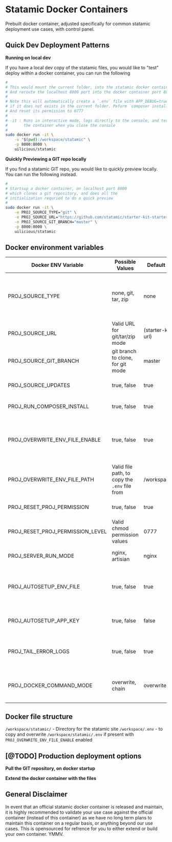 # Statamic Docker Containers

Prebuilt docker container, adjusted specifically for common statamic deployment use cases, with control panel.

## Quick Dev Deployment Patterns

**Running on local dev**

If you have a local dev copy of the statamic files, you would like to "test" deploy within a docker container, you can run the following

```bash
#
# This would mount the current folder, into the statamic docker container.
# And reroute the localhost 8000 port into the docker container port 8000.
#
# Note this will automatically create a `.env` file with APP_DEBUG=true, 
# if it does not exists in the current folder. Peform `composer install`
# And reset its permission to 0777
#
# -it : Runs in interactive mode, logs directly to the console, and terminate 
#       the container when you close the console
#
sudo docker run -it \
    -v "$(pwd):/workspace/statamic" \
    -p 8000:8000 \
    uilicious/statamic 
```

**Quickly Previewing a GIT repo locally**

If you find a statamic GIT repo, you would like to quickly preview locally. You can run the following instead.

```bash
#
# Startsup a docker container, on localhost port 8000
# which clones a git repository, and does all the  
# initialization requried to do a quick preview
#
sudo docker run -it \
    -e PROJ_SOURCE_TYPE="git" \
    -e PROJ_SOURCE_URL="https://github.com/statamic/starter-kit-starters-creek.git" \
    -e PROJ_SOURCE_GIT_BRANCH="master" \
    -p 8000:8000 \
    uilicious/statamic 
```

## Docker environment variables

| Docker ENV Variable              | Possible Values                               | Default Value         | Description                                                                                                                                                                      |
|----------------------------------|-----------------------------------------------|-----------------------|----------------------------------------------------------------------------------------------------------------------------------------------------------------------------------|
| PROJ_SOURCE_TYPE                 | none, git, tar, zip                           | none                  | If Enabled - Download from a remote repository (or file) on startup, into the `/workspace/statamic` directory. Runs either as "none" (disabled), "git" URL, or "tar" / "zip" URL |
| PROJ_SOURCE_URL                  | Valid URL for git/tar/zip mode                | (starter-kit-git-url) | URL to download or pull updates                                                                                                                                                  |
| PROJ_SOURCE_GIT_BRANCH           | git branch to clone, for git mode             | master                | git mode only - the git branch to checkout / pull from                                                                                                                           |
| PROJ_SOURCE_UPDATES              | true, false                                   | true                  | If Enabled - Pull updates, if the project is already initialize                                                                                                                  |
| PROJ_RUN_COMPOSER_INSTALL        | true, false                                   | true                  | If Enabled - Run `composer install` on container startup                                                                                                                         |
| PROJ_OVERWRITE_ENV_FILE_ENABLE   | true, false                                   | true                  | If Enabled - Overwrite the project `/workspace/statamic/.env` with the specified file, if it exists. This is useful for overwriting config files in kubernetes.                  |
| PROJ_OVERWRITE_ENV_FILE_PATH     | Valid file path, to copy the `.env` file from | /workspace/.env       | The file path to check, to overwrite inside the project (if present)                                                                                                             |
| PROJ_RESET_PROJ_PERMISSION       | true, false                                   | true                  | If Enabled - Reset the project files permission, on startup                                                                                                                      |
| PROJ_RESET_PROJ_PERMISSION_LEVEL | Valid chmod permission values                 | 0777                  | Chmod value to overwrite with on startup                                                                                                                                         |
| PROJ_SERVER_RUN_MODE             | nginx, artisian                               | nginx                 | Server run mode to use, for production please use only the "nginx" mode                                                                                                          |
| PROJ_AUTOSETUP_ENV_FILE          | true, false                                   | true                  | If Enabled - Automatically setup the site .env file, if it does not exists (skips if APP_DEBUG, and APP_KEY is configured)                                                       |
| PROJ_AUTOSETUP_APP_KEY           | true, false                                   | false                 | If Enabled - Generate a new APP_KEY, if its not configured in the .env file (or environment value)                                                                               |
| PROJ_TAIL_ERROR_LOGS             | true, false                                   | true                  | If Enabled - At the end of the server startup, tail the various nginx error logs, into the docker container stdout                                                               |
| PROJ_DOCKER_COMMAND_MODE         | overwrite, chain                              | overwrite             | How docker command arguments should be handled, this is only useful for debugging purposes mostly.                                                                               |

## Docker file structure

`/workspace/statamic/` - Directory for the statamic site
`/workspace/.env` - to copy and overwrite `/workspace/statamic/.env` if present with `PROJ_OVERWRITE_ENV_FILE_ENABLE` enabled

## [@TODO] Production deployment options

**Pull the GIT repository, on docker startup**

**Extend the docker container with the files**

## General Disclaimer

In event that an official statamic docker container is released and maintain, it is highly recommended to validate your use case against the official container (instead of this container) as we have no long term plans to maintain this container on a regular basis, or anything beyond our use cases. This is opensourced for refrence for you to either extend or build your own container. YMMV.